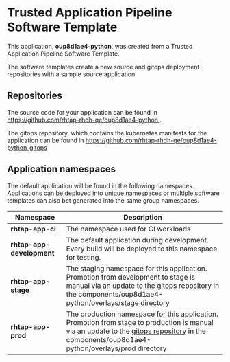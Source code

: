 # Trusted Application Pipeline Software Template

This application, **oup8d1ae4-python**, was created from a Trusted Application Pipeline Software Template.

The software templates create a new source and gitops deployment repositories with a sample source application. 

## Repositories

The source code for your application can be found in [https://github.com/rhtap-rhdh-qe/oup8d1ae4-python ](https://github.com/rhtap-rhdh-qe/oup8d1ae4-python ).
 
The gitops repository, which contains the kubernetes manifests for the application can be found in 
[https://github.com/rhtap-rhdh-qe/oup8d1ae4-python-gitops ](https://github.com/rhtap-rhdh-qe/oup8d1ae4-python-gitops ) 

## Application namespaces 

The default application will be found in the following namespaces. Applications can be deployed into unique namespaces or multiple software templates can also bet generated into the same group namespaces.  

|  Namespace   |  Description   |  
| -------- | -------- |
| **rhtap-app-ci** | The namespace used for CI workloads |
| **rhtap-app-development** | The default application during development. Every build will be deployed to this namespace for testing. |
| **rhtap-app-stage** | The staging namespace for this application. Promotion from development to stage is manual via an update to the [gitops repository](https://github.com/rhtap-rhdh-qe/oup8d1ae4-python-gitops ) in the components/oup8d1ae4-python/overlays/stage directory |
| **rhtap-app-prod** | The production namespace for this application. Promotion from stage to production is manual via an update to the [gitops repository](https://github.com/rhtap-rhdh-qe/oup8d1ae4-python-gitops ) in the components/oup8d1ae4-python/overlays/prod directory |